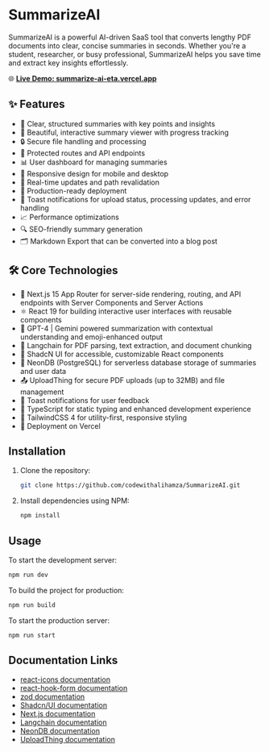 # SummarizeAI

SummarizeAI is a powerful AI-driven SaaS tool that converts lengthy PDF documents into clear, concise summaries in seconds. Whether you're a student, researcher, or busy professional, SummarizeAI helps you save time and extract key insights effortlessly.

🌐 **[Live Demo: summarize-ai-eta.vercel.app](https://summarize-ai-eta.vercel.app)**

## ✨ Features

- 📝 Clear, structured summaries with key points and insights
- 🎨 Beautiful, interactive summary viewer with progress tracking
- 🔒 Secure file handling and processing
- 🔐 Protected routes and API endpoints
- 📊 User dashboard for managing summaries
- 📱 Responsive design for mobile and desktop
- 🔄 Real-time updates and path revalidation
- 🚀 Production-ready deployment
- 🔔 Toast notifications for upload status, processing updates, and error handling
- 📈 Performance optimizations
- 🔍 SEO-friendly summary generation
- 🗂️ Markdown Export that can be converted into a blog post

## 🛠️ Core Technologies

- 🚀 Next.js 15 App Router for server-side rendering, routing, and API endpoints with Server Components and Server Actions
- ⚛️ React 19 for building interactive user interfaces with reusable components
- 🤖 GPT-4 | Gemini powered summarization with contextual understanding and emoji-enhanced output
- 🧠 Langchain for PDF parsing, text extraction, and document chunking
- 🎨 ShadcN UI for accessible, customizable React components
- 💾 NeonDB (PostgreSQL) for serverless database storage of summaries and user data
- 📤 UploadThing for secure PDF uploads (up to 32MB) and file management
- 🔔 Toast notifications for user feedback
- 📜 TypeScript for static typing and enhanced development experience
- 💅 TailwindCSS 4 for utility-first, responsive styling
- 🚀 Deployment on Vercel

## Installation

1. Clone the repository:
   ```bash
   git clone https://github.com/codewithalihamza/SummarizeAI.git
   ```

2. Install dependencies using NPM:
   ```bash
   npm install
   ```

## Usage

To start the development server:

```bash
npm run dev
```

To build the project for production:

```bash
npm run build
```

To start the production server:

```bash
npm run start
```

## Documentation Links

- [react-icons documentation](https://react-icons.github.io/react-icons/)
- [react-hook-form documentation](https://react-hook-form.com/get-started)
- [zod documentation](https://zod.dev/)
- [Shadcn/UI documentation](https://ui.shadcn.com/docs)
- [Next.js documentation](https://nextjs.org/docs)
- [Langchain documentation](https://js.langchain.com/docs/)
- [NeonDB documentation](https://neon.tech/docs)
- [UploadThing documentation](https://uploadthing.com/docs)
